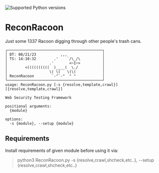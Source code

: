 ![Supported Python versions](https://img.shields.io/badge/python-3.7+-blue.svg)

# ReconRacoon
Just some 1337 Racoon digging through other people's trash cans.

```
┌───────────────────────────────────────────┐
│ DT: 08/21/23           ,,,                │
│ TS: 14:10:32        .'    `/\_/\          │
│                   .'       <─I─>          │
│        <((((((((((  )____(  \./           │
│                   \( \(   \(\(            │
│ ReconRacoon        `-"`-"  " "            │
└───────────────────────────────────────────┘
usage: ReconRacoon.py [-s {resolve,template,crawl}] [{resolve,template,crawl}]

Web Security Testing Framework

positional arguments:
  {module}

options:
  -s {module}, --setup {module}
```

## Requirements
Install requirements of given module before using it via:
> python3 ReconRacoon.py -s {resolve,crawl,shcheck,etc..}, --setup {resolve,crawl,shcheck,etc..}
